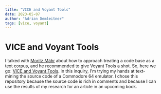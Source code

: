 ```yaml
---
title: "VICE and Voyant Tools"
date: 2023-05-07
author: "Adrian Demleitner"
tags: [vice, voyant]
---
```

# VICE and Voyant Tools
I talked with [Moritz Mähr](https://moritzmaehr.ch/) about how to approach treating a code base as a text corpus, and he recommended to give Voyant Tools a shot. So, here we go: [VICE and Voyant Tools](notes/VICE%20and%20Voyant%20Tools.md). In this inquiry, I'm trying my hands at text-mining the source code of a Commodore 64 emulator. I chose this repository because the source code is rich in comments and because I can use the results of my research for an article in an upcoming book.